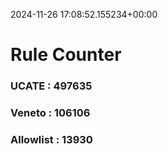 2024-11-26 17:08:52.155234+00:00
# Rule Counter 
 ### UCATE : 497635

 ### Veneto : 106106

 ### Allowlist : 13930